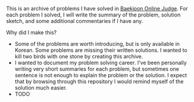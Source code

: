 This is an archive of problems I have solved in [Baekjoon Online Judge](https://www.acmicpc.net/). For each problem I solved, I will write the summary of the problem, solution sketch, and some additional commentaries if I have any.

Why did I make this?

* Some of the problems are worth introducing, but is only available in Korean. Some problems are missing their written solutions. I wanted to kill two birds with one stone by creating this archive.
* I wanted to document my problem solving career. I've been personally writing very short summaries for each problem, but sometimes one sentence is not enough to explain the problem or the solution. I expect that by browsing through this repository I would remind myself of the solution much easier.
* TODO
